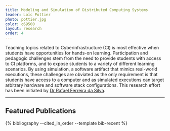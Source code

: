 ```yaml
---
title: Modeling and Simulation of Distributed Computing Systems
leader: Loïc Pottier
photo: pottier.jpg
color: c69500
layout: research
order: 4
---
```


Teaching topics related to Cyberinfrastructure (CI) is most effective 
when students have opportunities for hands-on learning. Participation 
and pedagogic challenges stem from the need to provide students with 
access to CI platforms, and to expose students to a variety of different 
learning scenarios. By using simulation, a software artifact that mimics 
real-world executions, these challenges are obviated as the only 
requirement is that students have access to a computer and as simulated 
executions can target arbitrary hardware and software stack 
configurations. This research effort has been initiated by 
[Dr Rafael Ferreira da Silva](https://rafaelsilva.com/).

----

## Featured Publications

<div style="display: none">
    {% cite coleman2021fgcs coleman2021iccs ferreiradasilva2020jocs casanova2020fgcs tanaka2019eduhpc %}
</div>
{% bibliography --cited_in_order --template bib-recent %}
